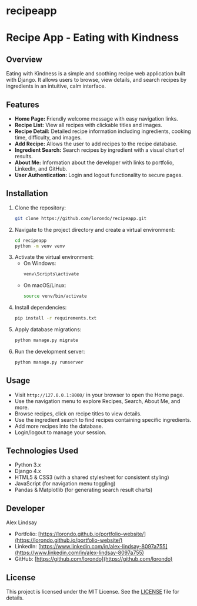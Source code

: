# recipeapp
# Recipe App - Eating with Kindness

## Overview
Eating with Kindness is a simple and soothing recipe web application built with Django. It allows users to browse, view details, and search recipes by ingredients in an intuitive, calm interface.

## Features

- **Home Page:** Friendly welcome message with easy navigation links.
- **Recipe List:** View all recipes with clickable titles and images.
- **Recipe Detail:** Detailed recipe information including ingredients, cooking time, difficulty, and images.
- **Add Recipe:** Allows the user to add recipes to the recipe database.
- **Ingredient Search:** Search recipes by ingredient with a visual chart of results.
- **About Me:** Information about the developer with links to portfolio, LinkedIn, and GitHub.
- **User Authentication:** Login and logout functionality to secure pages.

## Installation

1. Clone the repository:
    ```bash
    git clone https://github.com/lorondo/recipeapp.git
    ```
2. Navigate to the project directory and create a virtual environment:
    ```bash
    cd recipeapp
    python -m venv venv
    ```
3. Activate the virtual environment:
    - On Windows:
      ```bash
      venv\Scripts\activate
      ```
    - On macOS/Linux:
      ```bash
      source venv/bin/activate
      ```
4. Install dependencies:
    ```bash
    pip install -r requirements.txt
    ```
5. Apply database migrations:
    ```bash
    python manage.py migrate
    ```
6. Run the development server:
    ```bash
    python manage.py runserver
    ```

## Usage

- Visit `http://127.0.0.1:8000/` in your browser to open the Home page.
- Use the navigation menu to explore Recipes, Search, About Me, and more.
- Browse recipes, click on recipe titles to view details.
- Use the ingredient search to find recipes containing specific ingredients.
- Add more recipes into the database.
- Login/logout to manage your session.

## Technologies Used

- Python 3.x
- Django 4.x
- HTML5 & CSS3 (with a shared stylesheet for consistent styling)
- JavaScript (for navigation menu toggling)
- Pandas & Matplotlib (for generating search result charts)

## Developer

Alex Lindsay  
- Portfolio: [https://lorondo.github.io/portfolio-website/](https://lorondo.github.io/portfolio-website/)  
- LinkedIn: [https://www.linkedin.com/in/alex-lindsay-8097a755](https://www.linkedin.com/in/alex-lindsay-8097a755)  
- GitHub: [https://github.com/lorondo](https://github.com/lorondo)  

## License

This project is licensed under the MIT License. See the [LICENSE](LICENSE) file for details.

